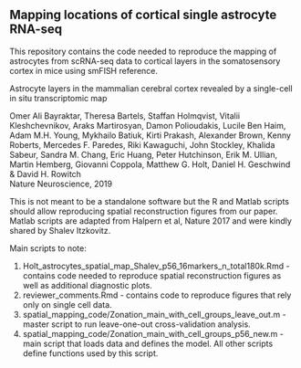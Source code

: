 ## Mapping locations of cortical single astrocyte RNA-seq

This repository contains the code needed to reproduce the mapping of astrocytes from scRNA-seq data to cortical layers in the somatosensory cortex in mice using smFISH reference.    

Astrocyte layers in the mammalian cerebral cortex revealed by a single-cell in situ transcriptomic map   

Omer Ali Bayraktar, Theresa Bartels, Staffan Holmqvist, Vitalii Kleshchevnikov, Araks Martirosyan, Damon Polioudakis, Lucile Ben Haim, Adam M.H. Young, Mykhailo Batiuk, Kirti Prakash, Alexander Brown, Kenny Roberts, Mercedes F. Paredes, Riki Kawaguchi, John Stockley, Khalida Sabeur, Sandra M. Chang, Eric Huang, Peter Hutchinson, Erik M. Ullian, Martin Hemberg, Giovanni Coppola, Matthew G. Holt, Daniel H. Geschwind & David H. Rowitch     
Nature Neuroscience, 2019

This is not meant to be a standalone software but the R and Matlab scripts should allow reproducing spatial reconstruction figures from our paper.   
Matlab scripts are adapted from Halpern et al, Nature 2017 and were kindly shared by Shalev Itzkovitz.   

Main scripts to note:

1. Holt_astrocytes_spatial_map_Shalev_p56_16markers_n_total180k.Rmd - contains code needed to reproduce spatial reconstruction figures as well as additional diagnostic plots.   
2. reviewer_comments.Rmd - contains code to reproduce figures that rely only on single cell data.  
3. spatial_mapping_code/Zonation_main_with_cell_groups_leave_out.m - master script to run leave-one-out cross-validation analysis.  
4. spatial_mapping_code/Zonation_main_with_cell_groups_p56_new.m - main script that loads data and defines the model. All other scripts define functions used by this script.  

